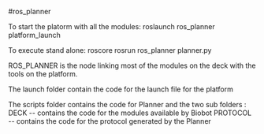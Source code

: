 #ros_planner

To start the platorm with all the modules:
roslaunch ros_planner platform_launch

To execute stand alone:
roscore
rosrun ros_planner planner.py

ROS_PLANNER is the node linking most of the modules on the deck with the tools on the platform.

The launch folder contain the code for the launch file for the platform

The scripts folder contains the code for Planner and the two sub folders :
   DECK -- contains the code for the modules available by Biobot
   PROTOCOL -- contains the code for the protocol generated by the Planner
